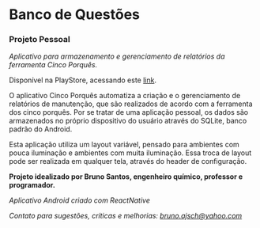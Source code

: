 # Banco de Questões

### Projeto Pessoal

*Aplicativo para armazenamento e gerenciamento de relatórios da ferramenta Cinco Porquês.*

Disponível na PlayStore, acessando este [link](https://play.google.com/store/apps/details?id=br.com.sieg.cincopqs).

O aplicativo Cinco Porquês automatiza a criação e o gerenciamento de relatórios de manutenção, que são realizados de acordo com a ferramenta dos cinco porquês. Por se tratar de uma aplicação pessoal, os dados são armazenados no próprio dispositivo do usuário através do SQLite, banco padrão do Android.

Esta aplicação utiliza um layout variável, pensado para ambientes com pouca iluminação e ambientes com muita iluminação. Essa troca de layout pode ser realizada em qualquer tela, através do header de configuração.

**Projeto idealizado por Bruno Santos, engenheiro químico, professor e programador.**

*Aplicativo Android criado com ReactNative*

*Contato para sugestões, críticas e melhorias: bruno.ajsch@yahoo.com*
